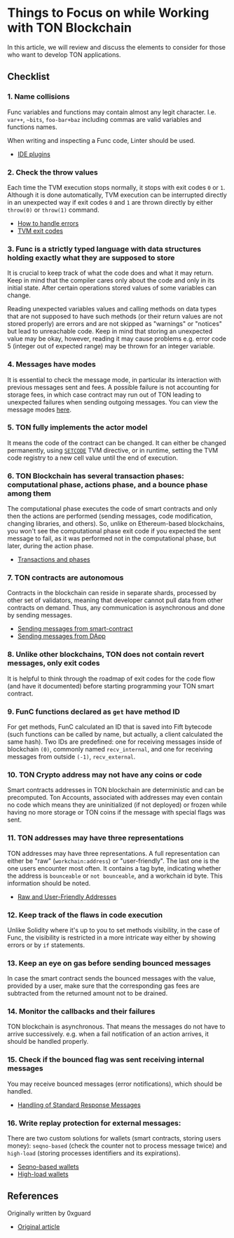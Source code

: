 # Things to Focus on while Working with TON Blockchain

In this article, we will review and discuss the elements to consider for those who want to develop TON applications.

## Checklist

### 1. Name collisions

Func variables and functions may contain almost any legit character. I.e. `var++`, `~bits`, `foo-bar+baz` including commas are valid variables and functions names.

When writing and inspecting a Func code, Linter should be used.

- [IDE plugins](/develop/smart-contracts/environment/ide-plugins/)

### 2. Check the throw values

Each time the TVM execution stops normally, it stops with exit codes `0` or `1`. Although it is done automatically, TVM execution can be interrupted directly in an unexpected way if exit codes `0` and `1` are thrown directly by either `throw(0)` or `throw(1)` command.

- [How to handle errors](/develop/func/stdlib#throwing-exceptions)
- [TVM exit codes](/learn/tvm-instructions/tvm-exit-codes)

### 3. Func is a strictly typed language with data structures holding exactly what they are supposed to store

It is crucial to keep track of what the code does and what it may return. Keep in mind that the compiler cares only about the code and only in its initial state. After certain operations stored values of some variables can change.

Reading unexpected variables values and calling methods on data types that are not supposed to have such methods (or their return values are not stored properly) are errors and are not skipped as "warnings" or "notices" but lead to unreachable code. Keep in mind that storing an unexpected value may be okay, however, reading it may cause problems e.g. error code 5 (integer out of expected range) may be thrown for an integer variable.

### 4. Messages have modes

It is essential to check the message mode, in particular its interaction with previous messages sent and fees. A possible failure is not accounting for storage fees, in which case contract may run out of TON leading to unexpected failures when sending outgoing messages. You can view the message modes [here](/develop/smart-contracts/messages#message-modes).

### 5. TON fully implements the actor model

It means the code of the contract can be changed. It can either be changed permanently, using [`SETCODE`](/develop/func/stdlib#set_code) TVM directive, or in runtime, setting the TVM code registry to a new cell value until the end of execution.

### 6. TON Blockchain has several transaction phases: computational phase, actions phase, and a bounce phase among them

The computational phase executes the code of smart contracts and only then the actions are performed (sending messages, code modification, changing libraries, and others). So, unlike on Ethereum-based blockchains, you won't see the computational phase exit code if you expected the sent message to fail, as it was performed not in the computational phase, but later, during the action phase.

- [Transactions and phases](/learn/tvm-instructions/tvm-overview#transactions-and-phases)

### 7. TON contracts are autonomous

Contracts in the blockchain can reside in separate shards, processed by other set of validators, meaning that developer cannot pull data from other contracts on demand. Thus, any communication is asynchronous and done by sending messages.

- [Sending messages from smart-contract](/develop/smart-contracts/messages)
- [Sending messages from DApp](/develop/dapps/ton-connect/transactions)

### 8. Unlike other blockchains, TON does not contain revert messages, only exit codes

It is helpful to think through the roadmap of exit codes for the code flow (and have it documented) before starting programming your TON smart contract.

### 9. FunC functions declared as `get` have method ID

For get methods, FunC calculated an ID that is saved into Fift bytecode (such functions can be called by name, but actually, a client calculated the same hash). Two IDs are predefined: one for receiving messages inside of blockchain `(0)`, commonly named `recv_internal`, and one for receiving messages from outside `(-1)`, `recv_external`.

### 10. TON Crypto address may not have any coins or code

Smart contracts addresses in TON blockchain are deterministic and can be precomputed. Ton Accounts, associated with addresses may even contain no code which means they are uninitialized (if not deployed) or frozen while having no more storage or TON coins if the message with special flags was sent.

### 11. TON addresses may have three representations

TON addresses may have three representations.
A full representation can either be "raw" (`workchain:address`) or "user-friendly". The last one is the one users encounter most often. It contains a tag byte, indicating whether the address is `bounceable` or `not bounceable`, and a workchain id byte. This information should be noted.

- [Raw and User-Friendly Addresses](https://docs.ton.org/learn/overviews/addresses#raw-and-user-friendly-addresses)

### 12. Keep track of the flaws in code execution

Unlike Solidity where it's up to you to set methods visibility, in the case of Func, the visibility is restricted in a more intricate way either by showing errors or by `if` statements.

### 13. Keep an eye on gas before sending bounced messages

In case the smart contract sends the bounced messages with the value, provided by a user, make sure that the corresponding gas fees are subtracted from the returned amount not to be drained.

### 14. Monitor the callbacks and their failures

TON blockchain is asynchronous. That means the messages do not have to arrive successively. e.g. when a fail notification of an action arrives, it should be handled properly.

### 15. Check if the bounced flag was sent receiving internal messages

You may receive bounced messages (error notifications), which should be handled.

- [Handling of Standard Response Messages](/develop/smart-contracts/guidelines/internal-messages#handling-of-standard-response-messages)

### 16. Write replay protection for external messages:

There are two custom solutions for wallets (smart contracts, storing users money): `seqno-based` (check the counter not to process message twice) and `high-load` (storing processes identifiers and its expirations).

- [Seqno-based wallets](/develop/dapps/asset-processing/#seqno-based-wallets)
- [High-load wallets](/develop/dapps/asset-processing/#high-load-wallets)

## References

Originally written by 0xguard

- [Original article](https://0xguard.com/things_to_focus_on_while_working_with_ton_blockchain)
